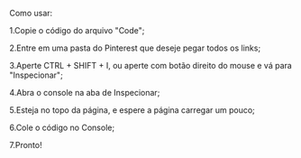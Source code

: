 Como usar: 

1.Copie o código do arquivo "Code";

2.Entre em uma pasta do Pinterest que deseje pegar todos os links;

3.Aperte CTRL + SHIFT + I, ou aperte com botão direito do mouse e vá para "Inspecionar";

4.Abra o console na aba de Inspecionar;

5.Esteja no topo da página, e espere a página carregar um pouco;

6.Cole o código no Console;

7.Pronto!
